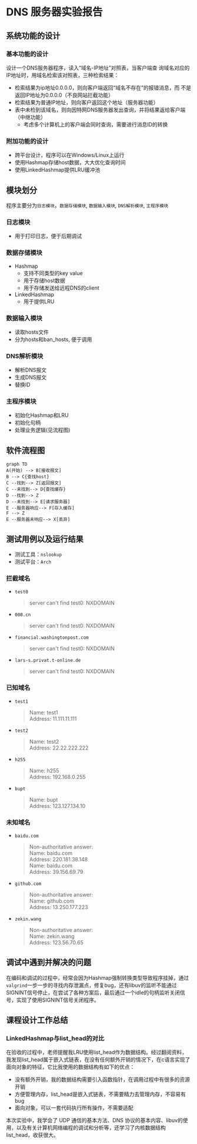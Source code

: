 # DNS 服务器实验报告

## 系统功能的设计

### 基本功能的设计
设计一个DNS服务器程序，读入“域名-IP地址”对照表，当客户端查
询域名对应的IP地址时，用域名检索该对照表，三种检索结果：
* 检索结果为ip地址0.0.0.0，则向客户端返回“域名不存在”的报错消息，而
不是返回IP地址为0.0.0.0（不良网站拦截功能）
* 检索结果为普通IP地址，则向客户返回这个地址（服务器功能）
* 表中未检到该域名，则向因特网DNS服务器发出查询，并将结果返给客户端
（中继功能）
    * 考虑多个计算机上的客户端会同时查询，需要进行消息ID的转换

### 附加功能的设计
* 跨平台设计，程序可以在Windows/Linux上运行
* 使用Hashmap存储host数据，大大优化查询时间
* 使用LinkedHashmap提供LRU缓冲池

## 模块划分
程序主要分为`日志模块`，`数据存储模块`, `数据输入模块`, `DNS解析模块`, `主程序模块`

### 日志模块
* 用于打印日志，便于后期调试

### 数据存储模块
* Hashmap
  * 支持不同类型的key value
  * 用于存储host数据
  * 用于存储发送给远程DNS的client
* LinkedHashmap
  * 用于提供LRU
  

### 数据输入模块
* 读取hosts文件
* 分为hosts和ban_hosts, 便于调用

### DNS解析模块
* 解析DNS报文
* 生成DNS报文
* 替换ID

### 主程序模块
* 初始化Hashmap和LRU
* 初始化句柄
* 处理业务逻辑(见流程图)

## 软件流程图
``` mermaid
graph TD
A(开始) --> B[接收报文]
B --> C{查找host}
C --找到--> Z[返回报文]
C --未找到--> D{查找缓存}
D --找到--> Z
D --未找到--> E[请求服务器]
E --服务器响应--> F[存入缓存]
F --> Z
E --服务器未响应--> X[丢弃]
```

## 测试用例以及运行结果

* 测试工具：`nslookup`
* 测试平台：`Arch`

### 拦截域名

* `test0`	
  > server can't find test0: NXDOMAIN

* `008.cn`  
  >  server can't find test0: NXDOMAIN

* `financial.washingtonpost.com`
  >  server can't find test0: NXDOMAIN

* `lars-s.privat.t-online.de`
  >  server can't find test0: NXDOMAIN

### 已知域名

- `test1`
  > Name:    test1  
    Address: 11.111.11.111
- `test2`
  > Name:    test2  
    Address: 22.22.222.222
- `h255`
  > Name:    h255  
    Address: 192.168.0.255
- `bupt`
  > Name:    bupt  
    Address: 123.127.134.10

### 未知域名

- `baidu.com`
  > Non-authoritative answer:  
    Name:   baidu.com  
    Address: 220.181.38.148  
    Name:   baidu.com  
    Address: 39.156.69.79  
- `github.com`
  > Non-authoritative answer:  
    Name:   github.com  
    Address: 13.250.177.223  
- `zekin.wang`
  > Non-authoritative answer:  
    Name:   zekin.wang  
    Address: 123.56.70.65

## 调试中遇到并解决的问题

在编码和调试的过程中，经常会因为Hashmap强制转换类型导致程序挂掉，通过`valgrind`一步一步的寻找内存泄漏点，修复bug，还有libuv的监听不能通过SIGNINT信号停止，在尝试了各种方案后，最后通过一个idle的句柄监听关闭信号，实现了使用SIGNINT信号关闭程序。

## 课程设计工作总结
### LinkedHashmap与list_head的对比

在验收的过程中，老师提醒我LRU使用list_head作为数据结构。经过翻阅资料，我发现list_head属于嵌入式链表，在没有任何额外开销的情况下，在c语言实现了面向对象的特征，它比我使用的数据结构有如下的优点：
* 没有额外开销，我的数据结构需要引入函数指针，在调用过程中有很多的资源开销
* 方便管理内存，list_head是嵌入式链表，不需要精力去管理内存，不容易有bug
* 面向对象，可以一套代码执行所有操作，不需要适配

本次实验中，我学会了 UDP 通信的基本方法、DNS 协议的基本内容、libuv的使用，以及有关计算机网络编程的调试和分析等，还学习了内核数据结构list_head，收获很大。
